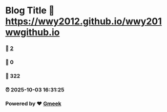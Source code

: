 # Blog Title :link: https://wwy2012.github.io/wwy201wwgithub.io 
### :page_facing_up: [2](https://wwy2012.github.io/wwy201wwgithub.io/tag.html) 
### :speech_balloon: 0 
### :hibiscus: 322 
### :alarm_clock: 2025-10-03 16:31:25 
### Powered by :heart: [Gmeek](https://github.com/Meekdai/Gmeek)
